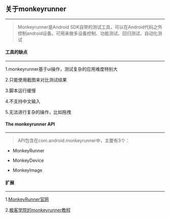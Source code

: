 ## 关于monkeyrunner
---
>Monkeyrunner是Android SDK自带的测试工具，可以在Android代码之外控制android设备。可用来做多设备控制、功能测试、回归测试、自动化测试


#### 工具的缺点
---
1.monkeyrunner基于ui操作，测试复杂的应用难度特别大

2.只能使用截图来对比测试结果

3.脚本运行缓慢

4.不支持中文输入

5.无法进行复杂的操作，比如拖拽

#### The monkeyrunner API
---

> API包含在com.android.monkeyrunner中，主要有3个：

- MonkeyRunner

- MonkeyDevice

- MonkeyImage

#### 扩展
---

1.[MonkeyRunner官网](https://developer.android.com/studio/test/monkeyrunner/index.html)

2.[极客学院的monkeyrunner教程](http://wiki.jikexueyuan.com/project/android-test-course/monkeyrunner-overview.html)
